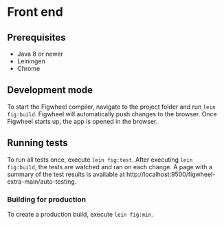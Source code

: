 # Front end

## Prerequisites

- Java 8 or newer
- Leiningen
- Chrome

## Development mode

To start the Figwheel compiler, navigate to the project folder and run `lein fig:build`.
Figwheel will automatically push changes to the browser.
Once Figwheel starts up, the app is opened in the browser.

## Running tests

To run all tests once, execute `lein fig:test`.
After executing `lein fig:build`, the tests are watched and ran on each change.
A page with a summary of the test results is available at http://localhost:9500/figwheel-extra-main/auto-testing.

### Building for production

To create a production build, execute `lein fig:min`.
